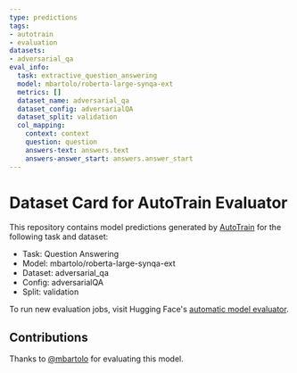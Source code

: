 ```yaml
---
type: predictions
tags:
- autotrain
- evaluation
datasets:
- adversarial_qa
eval_info:
  task: extractive_question_answering
  model: mbartolo/roberta-large-synqa-ext
  metrics: []
  dataset_name: adversarial_qa
  dataset_config: adversarialQA
  dataset_split: validation
  col_mapping:
    context: context
    question: question
    answers-text: answers.text
    answers-answer_start: answers.answer_start
---
```

# Dataset Card for AutoTrain Evaluator

This repository contains model predictions generated by [AutoTrain](https://huggingface.co/autotrain) for the following task and dataset:

* Task: Question Answering
* Model: mbartolo/roberta-large-synqa-ext
* Dataset: adversarial_qa
* Config: adversarialQA
* Split: validation

To run new evaluation jobs, visit Hugging Face's [automatic model evaluator](https://huggingface.co/spaces/autoevaluate/model-evaluator).

## Contributions

Thanks to [@mbartolo](https://huggingface.co/mbartolo) for evaluating this model.
